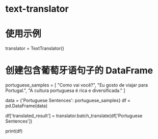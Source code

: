 # text-translator

# 使用示例
translator = TextTranslator()

# 创建包含葡萄牙语句子的 DataFrame
portuguese_samples = [
    "Como vai você?",
    "Eu gosto de viajar para Portugal.",
    "A cultura portuguesa é rica e diversificada."
]

data = {'Portuguese Sentences': portuguese_samples}
df = pd.DataFrame(data)

df['translated_result'] = translator.batch_translate(df['Portuguese Sentences'])

print(df)

